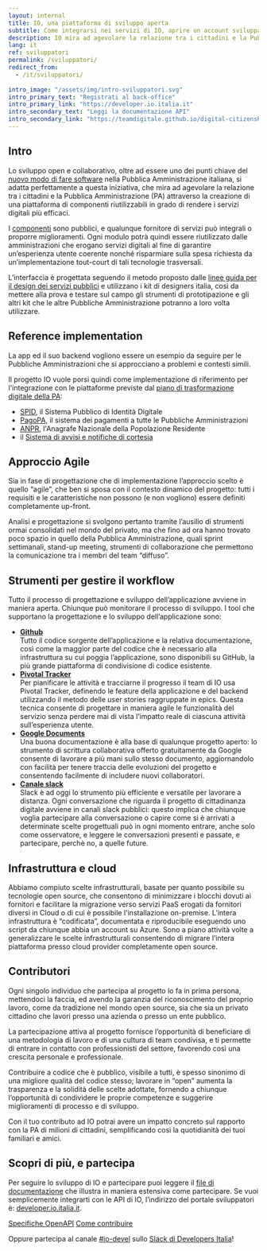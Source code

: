 ```yaml
---
layout: internal
title: IO, una piattaforma di sviluppo aperta
subtitle: Come integrarsi nei servizi di IO, aprire un account sviluppatore, contribuire attivamente al progetto open source
description: IO mira ad agevolare la relazione tra i cittadini e la Pubblica Amministrazione attraverso la creazione di una piattaforma di componenti riutilizzabili in grado di rendere i servizi digitali più efficaci.
lang: it
ref: sviluppatori
permalink: /sviluppatori/
redirect_from:
  - /it/sviluppatori/
  
intro_image: "/assets/img/intro-sviluppatori.svg"
intro_primary_text: "Registrati al back-office"
intro_primary_link: "https://developer.io.italia.it"
intro_secondary_text: "Leggi la documentazione API"
intro_secondary_link: "https://teamdigitale.github.io/digital-citizenship/api.html"
---
```


<div class="container mw-inner-60" markdown="1">

## Intro

Lo sviluppo open e collaborativo, oltre ad essere uno dei punti chiave del <a href="https://developers.italia.it" target="_blank">nuovo modo di fare software</a> nella Pubblica Amministrazione italiana, si adatta perfettamente a questa iniziativa, che mira ad agevolare la relazione tra i cittadini e la Pubblica Amministrazione (PA) attraverso la creazione di una piattaforma di componenti riutilizzabili in grado di rendere i servizi digitali più efficaci.

I <a href="https://github.com/teamdigitale/io/blob/master/CONTRIBUTING.it.md#repository-github" target="_blank">componenti</a> sono pubblici, e qualunque fornitore di servizi può integrali o proporre miglioramenti. Ogni modulo potrà quindi essere riutilizzato dalle amministrazioni che erogano servizi digitali al fine di garantire un’esperienza utente coerente nonché risparmiare sulla spesa richiesta da un’implementazione tout-court di tali tecnologie trasversali.

L’interfaccia è progettata seguendo il metodo proposto dalle <a href="https://designers.italia.it" target="_blank">linee guida per il design dei servizi pubblici</a> e utilizzano i kit di designers italia, così da mettere alla prova e testare sul campo gli strumenti di prototipazione e gli altri kit che le altre Pubbliche Amministrazione potranno a loro volta utilizzare.

## Reference implementation

La app ed il suo backend vogliono essere un esempio da seguire per le Pubbliche Amministrazioni che si approcciano a problemi e contesti simili.

Il progetto IO vuole porsi quindi come implementazione di riferimento per l'integrazione con le piattaforme previste dal <a href="https://pianotriennale-ict.italia.it/" target="_blank">piano di trasformazione digitale della PA</a>:

* <a href="https://developers.italia.it/it/spid" target="_blank">SPID</a>, il Sistema Pubblico di Identità Digitale
* <a href="https://developers.italia.it/it/pagopa" target="_blank">PagoPA</a>, il sistema dei pagamenti a tutte le Pubbliche Amministrazioni
* <a href="https://developers.italia.it/it/anpr" target="_blank">ANPR</a>, l'Anagrafe Nazionale della Popolazione Residente
* il <a href="https://pianotriennale-ict.italia.it/piattaforme/" target="_blank">Sistema di avvisi e notifiche di cortesia</a>

## Approccio Agile

Sia in fase di progettazione che di implementazione l’approccio scelto è quello “agile”, che ben si sposa con il contesto dinamico del progetto: tutti i requisiti e le caratteristiche non possono (e non vogliono) essere definiti completamente up-front.

Analisi e progettazione si svolgono pertanto tramite l’ausilio di strumenti ormai consolidati nel mondo del privato, ma che fino ad ora hanno trovato poco spazio in quello della Pubblica Amministrazione, quali sprint settimanali, stand-up meeting, strumenti di collaborazione che permettono  la comunicazione tra i membri del team “diffuso”.

## Strumenti per gestire il workflow

Tutto il processo di progettazione e sviluppo dell’applicazione avviene in maniera aperta. Chiunque può monitorare il processo di sviluppo. I tool che supportano la progettazione e lo sviluppo dell’applicazione sono:

* **<a href="https://github.com/teamdigitale/io/blob/master/CONTRIBUTING.it.md#repository-github" target="_blank">Github</a>**  
Tutto il codice sorgente dell’applicazione e la relativa documentazione, così come la maggior parte del codice che è necessario alla infrastruttura su cui poggia l’applicazione, sono disponibili su GitHub, la più grande piattaforma di condivisione di codice esistente.
* **<a href="https://github.com/teamdigitale/io/blob/master/CONTRIBUTING.it.md#pianificazione-delle-attivit%C3%A0-pivotal-tracker-ita" target="_blank">Pivotal Tracker</a>**  
Per pianificare le attività e tracciarne il progresso il team di IO usa Pivotal Tracker, definendo le feature della applicazione e del backend utilizzando il metodo delle user stories raggruppate in epics. Questa tecnica consente di progettare in maniera agile le funzionalità del servizio senza perdere mai di vista l’impatto reale di ciascuna attività sull’esperienza utente.
* **<a href="https://github.com/teamdigitale/io/blob/master/CONTRIBUTING.it.md#google-drive-ita" target="_blank">Google Documents</a>**  
Una buona documentazione è alla base di qualunque progetto aperto: lo strumento di scrittura collaborativa offerto gratuitamente da Google consente di lavorare a più mani sullo stesso documento, aggiornandolo con facilità per tenere traccia delle evoluzioni del progetto e consentendo facilmente di includere nuovi collaboratori.
* **<a href="https://github.com/teamdigitale/io/blob/master/CONTRIBUTING.it.md#slack" target="_blank">Canale slack</a>**  
Slack è ad oggi lo strumento più efficiente e versatile per lavorare a distanza. Ogni conversazione che riguarda il progetto di cittadinanza digitale avviene in canali slack pubblici: questo implica che chiunque voglia partecipare alla conversazione o capire come si è arrivati a determinate scelte progettuali può in ogni momento entrare, anche solo come osservatore, e leggere le conversazioni presenti e passate, e partecipare, perchè no, a quelle future.

## Infrastruttura e cloud

Abbiamo compiuto scelte infrastrutturali, basate per quanto possibile su tecnologie open source, che consentono di minimizzare i blocchi dovuti ai fornitori e facilitare la migrazione verso servizi PaaS erogati da fornitori diversi in Cloud o di cui è possibile l'installazione on-premise. L’intera infrastruttura è “codificata”, documentata e riproducibile eseguendo uno script da chiunque abbia un account su Azure. Sono a piano attività volte a generalizzare le scelte infrastrutturali consentendo di migrare l’intera piattaforma presso cloud provider completamente open source.

## Contributori

Ogni singolo individuo che partecipa al progetto lo fa in prima persona, mettendoci la faccia, ed avendo la garanzia del riconoscimento del proprio lavoro, come da tradizione nel mondo open source, sia che sia un privato cittadino che lavori presso una azienda o presso un ente pubblico.

La partecipazione attiva al progetto fornisce l’opportunità di beneficiare di una metodologia di lavoro e di una cultura di team condivisa, e ti permette di entrare in contatto con professionisti del settore, favorendo così una crescita personale e professionale.

Contribuire a codice che è pubblico, visibile a tutti, è spesso sinonimo di una migliore qualità del codice stesso; lavorare in “open” aumenta la trasparenza e la solidità delle scelte adottate, fornendo a chiunque l’opportunità di condividere le proprie competenze e suggerire miglioramenti di processo e di sviluppo.

Con il tuo contributo ad IO potrai avere un impatto concreto sul rapporto con la PA di milioni di cittadini, semplificando così la quotidianità dei tuoi familiari e amici.

## Scopri di più, e partecipa

Per seguire lo sviluppo di IO e partecipare puoi leggere il <a href="https://github.com/teamdigitale/io/blob/master/CONTRIBUTING.it.md" target="_blank">file di documentazione</a> che illustra in maniera estensiva come partecipare. Se vuoi semplicemente integrarti con le API di IO, l’indirizzo del portale sviluppatori è: <a href="https://developer.io.italia.it/" target="_blank">developer.io.italia.it</a>.
<p class="text-center">
<a class="m-2 btn btn-outline-primary" href="https://developer.io.italia.it/openapi.html">Specifiche OpenAPI</a>
<a class="m-2 btn btn-primary" href="https://github.com/teamdigitale/io/blob/master/CONTRIBUTING.it.md">Come contribuire</a>
</p>

Oppure partecipa al canale <a href="https://developersitalia.slack.com/messages/CA70BM37X" target="_blank">#io-devel</a> sullo <a href="https://slack.developers.italia.it/" target="_blank">Slack di Developers Italia</a>!

</div>
